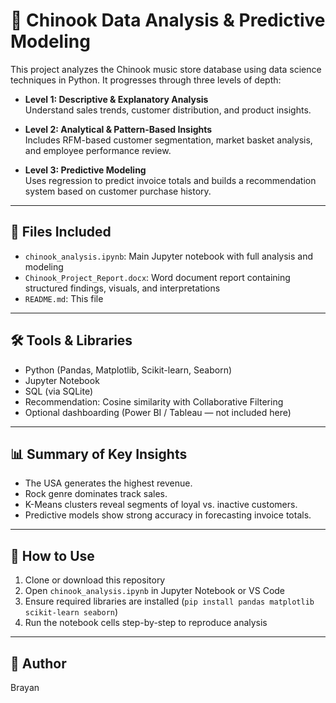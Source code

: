 # 🎵 Chinook Data Analysis & Predictive Modeling

This project analyzes the Chinook music store database using data science techniques in Python. It progresses through three levels of depth:

- **Level 1: Descriptive & Explanatory Analysis**  
  Understand sales trends, customer distribution, and product insights.

- **Level 2: Analytical & Pattern-Based Insights**  
  Includes RFM-based customer segmentation, market basket analysis, and employee performance review.

- **Level 3: Predictive Modeling**  
  Uses regression to predict invoice totals and builds a recommendation system based on customer purchase history.

---

## 📂 Files Included

- `chinook_analysis.ipynb`: Main Jupyter notebook with full analysis and modeling
- `Chinook_Project_Report.docx`: Word document report containing structured findings, visuals, and interpretations
- `README.md`: This file

---

## 🛠️ Tools & Libraries

- Python (Pandas, Matplotlib, Scikit-learn, Seaborn)
- Jupyter Notebook
- SQL (via SQLite)
- Recommendation: Cosine similarity with Collaborative Filtering
- Optional dashboarding (Power BI / Tableau — not included here)

---

## 📊 Summary of Key Insights

- The USA generates the highest revenue.
- Rock genre dominates track sales.
- K-Means clusters reveal segments of loyal vs. inactive customers.
- Predictive models show strong accuracy in forecasting invoice totals.

---

## 🚀 How to Use

1. Clone or download this repository
2. Open `chinook_analysis.ipynb` in Jupyter Notebook or VS Code
3. Ensure required libraries are installed (`pip install pandas matplotlib scikit-learn seaborn`)
4. Run the notebook cells step-by-step to reproduce analysis

---

## 📝 Author

Brayan 

